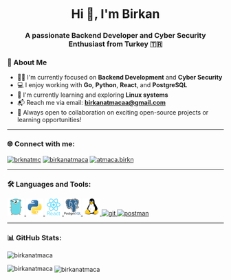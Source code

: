 <h1 align="center">Hi 👋, I'm Birkan</h1>
<h3 align="center">A passionate Backend Developer and Cyber Security Enthusiast from Turkey 🇹🇷</h3>


### 🧠 About Me

- 👨‍💻 I'm currently focused on **Backend Development** and **Cyber Security**
- 💻 I enjoy working with **Go**, **Python**, **React**, and **PostgreSQL**
- 🐧 I'm currently learning and exploring **Linux systems**
- 📬 Reach me via email: **birkanatmacaa@gmail.com**
- 🚀 Always open to collaboration on exciting open-source projects or learning opportunities!

---

### 🌐 Connect with me:
<p align="left">
<a href="https://twitter.com/brknatmc" target="blank"><img align="center" src="https://raw.githubusercontent.com/rahuldkjain/github-profile-readme-generator/master/src/images/icons/Social/twitter.svg" alt="brknatmc" height="30" width="40" /></a>
<a href="https://linkedin.com/in/birkanatmaca" target="blank"><img align="center" src="https://raw.githubusercontent.com/rahuldkjain/github-profile-readme-generator/master/src/images/icons/Social/linked-in-alt.svg" alt="birkanatmaca" height="30" width="40" /></a>
<a href="https://instagram.com/atmaca.birkn" target="blank"><img align="center" src="https://raw.githubusercontent.com/rahuldkjain/github-profile-readme-generator/master/src/images/icons/Social/instagram.svg" alt="atmaca.birkn" height="30" width="40" /></a>
</p>

---

### 🛠️ Languages and Tools:
<p align="left"> 
  <a href="https://golang.org" target="_blank"> <img src="https://raw.githubusercontent.com/devicons/devicon/master/icons/go/go-original.svg" alt="go" width="40" height="40"/> </a> 
  <a href="https://www.python.org" target="_blank"> <img src="https://raw.githubusercontent.com/devicons/devicon/master/icons/python/python-original.svg" alt="python" width="40" height="40"/> </a> 
  <a href="https://reactjs.org/" target="_blank"> <img src="https://raw.githubusercontent.com/devicons/devicon/master/icons/react/react-original-wordmark.svg" alt="react" width="40" height="40"/> </a> 
  <a href="https://www.postgresql.org" target="_blank"> <img src="https://raw.githubusercontent.com/devicons/devicon/master/icons/postgresql/postgresql-original-wordmark.svg" alt="postgresql" width="40" height="40"/> </a> 
  <a href="https://www.linux.org/" target="_blank"> <img src="https://raw.githubusercontent.com/devicons/devicon/master/icons/linux/linux-original.svg" alt="linux" width="40" height="40"/> </a> 
  <a href="https://git-scm.com/" target="_blank"> <img src="https://www.vectorlogo.zone/logos/git-scm/git-scm-icon.svg" alt="git" width="40" height="40"/> </a> 
  <a href="https://postman.com" target="_blank"> <img src="https://www.vectorlogo.zone/logos/getpostman/getpostman-icon.svg" alt="postman" width="40" height="40"/> </a> 
</p>

---

### 📊 GitHub Stats:
<p align="left"> <img src="https://komarev.com/ghpvc/?username=birkanatmaca&label=Profile%20views&color=0e75b6&style=flat" alt="birkanatmaca" /> </p>
<p><img align="left" src="https://github-readme-stats.vercel.app/api/top-langs?username=birkanatmaca&show_icons=true&locale=en&layout=compact" alt="birkanatmaca" /></p>

<p>&nbsp;<img align="center" src="https://github-readme-stats.vercel.app/api?username=birkanatmaca&show_icons=true&locale=en" alt="birkanatmaca" /></p>
